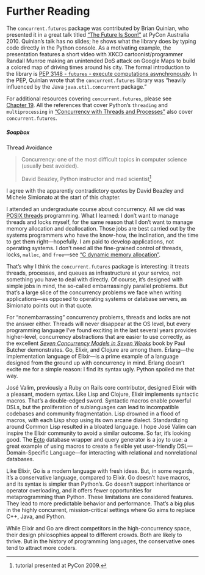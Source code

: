# Further Reading

The `concurrent.futures` package was contributed by Brian Quinlan, who presented it in a great talk titled [“The Future Is Soon!”](https://fpy.li/20-20) at PyCon Australia 2010. Quinlan’s talk has no slides; he shows what the library does by typing code directly in the Python console. As a motivating example, the presentation features a short video with XKCD cartoonist/programmer Randall Munroe making an unintended DoS attack on Google Maps to build a colored map of driving times around his city. The formal introduction to the library is [PEP 3148 - `futures` - execute computations asynchronously](https://fpy.li/pep3148). In the PEP, Quinlan wrote that the `concurrent.futures` library was “heavily influenced by the Java `java.util.concurrent` package.”

For additional resources covering `concurrent.futures`, please see [Chapter 19](ch19.html#concurrency_models_ch). All the references that cover Python’s `threading` and `multiprocessing` in [“Concurrency with Threads and Processes”](ch19.html#concurrency_further_threads_procs_sec) also cover `concurrent.futures`.

##### Soapbox

Thread Avoidance

> Concurrency: one of the most difficult topics in computer science (usually best avoided).
> 
> David Beazley, Python instructor and mad scientist[^8]

I agree with the apparently contradictory quotes by David Beazley and Michele Simionato at the start of this chapter.

I attended an undergraduate course about concurrency. All we did was [POSIX threads](https://fpy.li/20-22) programming. What I learned: I don’t want to manage threads and locks myself, for the same reason that I don’t want to manage memory allocation and deallocation. Those jobs are best carried out by the systems programmers who have the know-how, the inclination, and the time to get them right—hopefully. I am paid to develop applications, not operating systems. I don’t need all the fine-grained control of threads, locks, `malloc`, and `free`—see [“C dynamic memory allocation”](https://fpy.li/20-23).

That’s why I think the `concurrent.futures` package is interesting: it treats threads, processes, and queues as infrastructure at your service, not something you have to deal with directly. Of course, it’s designed with simple jobs in mind, the so-called embarrassingly parallel problems. But that’s a large slice of the concurrency problems we face when writing applications—as opposed to operating systems or database servers, as Simionato points out in that quote.

For “nonembarrassing” concurrency problems, threads and locks are not the answer either. Threads will never disappear at the OS level, but every programming language I’ve found exciting in the last several years provides higher-level, concurrency abstractions that are easier to use correctly, as the excellent [_Seven Concurrency Models in Seven Weeks_](https://fpy.li/20-24) book by Paul Butcher demonstrates. Go, Elixir, and Clojure are among them. Erlang—the implementation language of Elixir—is a prime example of a language designed from the ground up with concurrency in mind. Erlang doesn’t excite me for a simple reason: I find its syntax ugly. Python spoiled me that way.

José Valim, previously a Ruby on Rails core contributor, designed Elixir with a pleasant, modern syntax. Like Lisp and Clojure, Elixir implements syntactic macros. That’s a double-edged sword. Syntactic macros enable powerful DSLs, but the proliferation of sublanguages can lead to incompatible codebases and community fragmentation. Lisp drowned in a flood of macros, with each Lisp shop using its own arcane dialect. Standardizing around Common Lisp resulted in a bloated language. I hope José Valim can inspire the Elixir community to avoid a similar outcome. So far, it’s looking good. The [Ecto](https://fpy.li/20-25) database wrapper and query generator is a joy to use: a great example of using macros to create a flexible yet user-friendly DSL—Domain-Specific Language—for interacting with relational and nonrelational databases.

Like Elixir, Go is a modern language with fresh ideas. But, in some regards, it’s a conservative language, compared to Elixir. Go doesn’t have macros, and its syntax is simpler than Python’s. Go doesn’t support inheritance or operator overloading, and it offers fewer opportunities for metaprogramming than Python. These limitations are considered features. They lead to more predictable behavior and performance. That’s a big plus in the highly concurrent, mission-critical settings where Go aims to replace C++, Java, and Python.

While Elixir and Go are direct competitors in the high-concurrency space, their design philosophies appeal to different crowds. Both are likely to thrive. But in the history of programming languages, the conservative ones tend to attract more coders.

[^1]:  sensible comment about threads and other forms of concurrency.”

[^2]:  Particularly if your cloud provider rents machines by the second, regardless of how busy the CPUs are.

[^3]: .

[^4]: , a public-domain, US government publication. I copied them to my site to avoid the risk of launching a DOS attack on _cia.gov_.

[^5]:  Setting `follow_redirects=True` is not needed for this example, but I wanted to highlight this important difference between _HTTPX_ and _requests_. Also, setting `follow_redirects=True` in this example gives me flexibility to host the image files elsewhere in the future. I think the _HTTPX_ default setting of `follow_redirects​=False` is sensible because unexpected redirects can mask needless requests and complicate error diagnostics.

[^6]: ` finishes, particularly because `sleep` always releases the GIL, so Python may switch to another thread even if you sleep for 0s.

[^7]:  As of September 2021, there are no type hints in the current release of `tdqm`. That’s OK. The world will not end because of that. Thank Guido for optional typing!

[^8]:  tutorial presented at PyCon 2009.